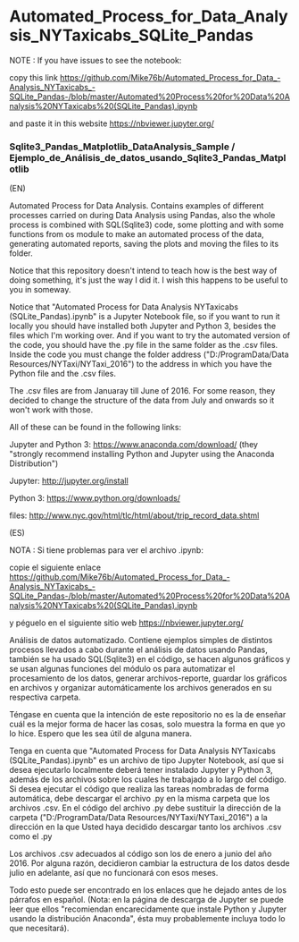 # Automated_Process_for_Data_Analysis_NYTaxicabs_SQLite_Pandas
NOTE :  If you have issues to see the notebook:

  copy this link  https://github.com/Mike76b/Automated_Process_for_Data_-Analysis_NYTaxicabs_-SQLite_Pandas-/blob/master/Automated%20Process%20for%20Data%20Analysis%20NYTaxicabs%20(SQLite_Pandas).ipynb 
  
  and paste it in this website  https://nbviewer.jupyter.org/
  
### Sqlite3_Pandas_Matplotlib_DataAnalysis_Sample / Ejemplo_de_Análisis_de_datos_usando_Sqlite3_Pandas_Matplotlib

(EN) 

Automated Process for Data Analysis. Contains examples of different processes carried on during Data Analysis using Pandas, also the whole process is combined with SQL(Sqlite3) code, some plotting and with some functions from os module to make an automated process of the data, generating automated reports, saving the plots and moving the files to its folder. 

Notice that this repository doesn't intend to teach how is the best way of doing something, it's just the way I did it. I wish this happens to be useful to you in someway.

Notice that "Automated Process for Data Analysis NYTaxicabs (SQLite_Pandas).ipynb" is a Jupyter Notebook file, so if you want to run it locally you should have installed both Jupyter and Python 3, besides the files which I'm working over. And if you want to try the automated version of the code, you should have the .py file in the same folder as the .csv files. Inside the code you must change the folder address ("D:/ProgramData/Data Resources/NYTaxi/NYTaxi_2016") to the address in which you have the Python file and the .csv files.

The .csv files are from Januaray till June of 2016. For some reason, they decided to change the structure of the data from July and onwards so it won't work with those.

All of these can be found in the following links:

Jupyter and Python 3: https://www.anaconda.com/download/ (they "strongly recommend installing Python and Jupyter using the Anaconda Distribution")

Jupyter: http://jupyter.org/install

Python 3: https://www.python.org/downloads/

files: http://www.nyc.gov/html/tlc/html/about/trip_record_data.shtml

(ES) 

NOTA :  Si tiene problemas para ver el archivo .ipynb:

  copie el siguiente enlace  https://github.com/Mike76b/Automated_Process_for_Data_-Analysis_NYTaxicabs_-SQLite_Pandas-/blob/master/Automated%20Process%20for%20Data%20Analysis%20NYTaxicabs%20(SQLite_Pandas).ipynb
  
  y péguelo en el siguiente sitio web  https://nbviewer.jupyter.org/

Análisis de datos automatizado. Contiene ejemplos simples de distintos procesos llevados a cabo durante el análisis de datos usando Pandas, también se ha usado SQL(Sqlite3) en el código, se hacen algunos gráficos y se usan algunas funciones del módulo os para automatizar el procesamiento de los datos, generar archivos-reporte, guardar los gráficos en archivos y organizar automáticamente los archivos generados en su respectiva carpeta. 

Téngase en cuenta que la intención de este repositorio no es la de enseñar cuál es la mejor forma de hacer las cosas, solo muestra la forma en que yo lo hice. Espero que les sea útil de alguna manera.

Tenga en cuenta que "Automated Process for Data Analysis NYTaxicabs (SQLite_Pandas).ipynb" es un archivo de tipo Jupyter Notebook, así que si desea ejecutarlo localmente deberá tener instalado Jupyter y Python 3, además de los archivos sobre los cuales he trabajado a lo largo del código. Si desea ejecutar el código que realiza las tareas nombradas de forma automática, debe descargar el archivo .py en la misma carpeta que los archivos .csv. En el código del archivo .py debe sustituir la dirección de la carpeta ("D:/ProgramData/Data Resources/NYTaxi/NYTaxi_2016") a la dirección en la que Usted haya decidido descargar tanto los archivos .csv como el .py

Los archivos .csv adecuados al código son los de enero a junio del año 2016. Por alguna razón, decidieron cambiar la estructura de los datos desde julio en adelante, así que no funcionará con esos meses.

Todo esto puede ser encontrado en los enlaces que he dejado antes de los párrafos en español. (Nota: en la página de descarga de Jupyter se puede leer que ellos "recomiendan encarecidamente que instale Python y Jupyter usando la distribución Anaconda", ésta muy probablemente incluya todo lo que necesitará).
